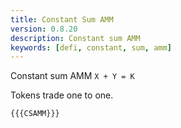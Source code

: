 ```yaml
---
title: Constant Sum AMM
version: 0.8.20
description: Constant sum AMM
keywords: [defi, constant, sum, amm]
---
```


Constant sum AMM `X + Y = K`

Tokens trade one to one.

```solidity
{{{CSAMM}}}
```
